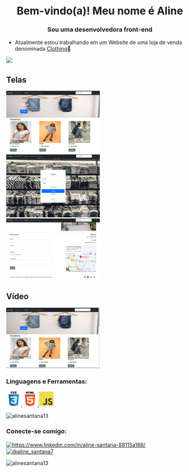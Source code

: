 <h1 align="center">Bem-vindo(a)! Meu nome é Aline</h1><h3 align="center">Sou uma desenvolvedora front-end</h3><p align="left"> 

- Atualmente estou trabalhando em um Website de uma loja de venda denominada <a href="https://alinesantana13.github.io/Website-Loja">Clothing</a>🔭
<img src="https://images.pexels.com/photos/996329/pexels-photo-996329.jpeg?auto=compress&cs=tinysrgb&w=1260&h=750&dpr=1" width="50%">

 <h2>Telas</h2>

 <img src="./tela1.png" width="50%">
 <img src="./tela2.png" width="50%">
 <img src="./tela3.png" width="50%">
 <h2>Vídeo</h2>
 <img src="./recording-2023-01-06-10-31-45.gif" width="50%">
 
 <h3 align="left">Linguagens e Ferramentas:</h3><p align="left">

<a href="https://www.w3schools.com/css/" target="_blank" rel="noreferrer"> <img src="https://raw.githubusercontent.com/devicons/devicon/master/icons/css3/css3-original-wordmark.svg" alt="css3" width="40" height="40"/> </a> <a href="https://www.w3.org/html/" target="_blank" rel="noreferrer"> <img src="https://raw.githubusercontent.com/devicons/devicon/master/icons/html5/html5-original-wordmark.svg" alt="html5" width="40" height="40"/> </a> <a href="https://developer.mozilla.org/en-US/docs/Web/JavaScript" target="_blank" rel="noreferrer"> <img src="https://raw.githubusercontent.com/devicons/devicon/master/icons/javascript/javascript-original.svg" alt="javascript" width="40" height="40"/> </a> </p>

<p><img align="left" src="https://github-readme-stats.vercel.app/api/top-langs?username=alinesantana13&show_icons=true&locale=en&layout=compact" alt="alinesantana13"></p>

<br>
<h3 align="left">Conecte-se comigo:</h3><p align="left">

 <a href="https://www.linkedin.com/in/aline-santana-88115a188/" target="blank"><img align="center" src="https://cdn-icons-png.flaticon.com/512/3536/3536505.png" alt="https://www.linkedin.com/in/aline-santana-88115a188/" height="30" width="40" /></a>
 <a href="https://instagram.com/aline_santana7" target="blank"><img align="center" src="https://raw.githubusercontent.com/rahuldkjain/github-profile-readme-generator/master/src/images/icons/Social/instagram.svg" alt="@aline_santana7" height=" 30" width="40" /></a></p>

<img src="https://komarev.com/ghpvc/?username=alinesantana13&label=Profile%20views&color=0e75b6&style=flat" alt="alinesantana13" /> </p>
